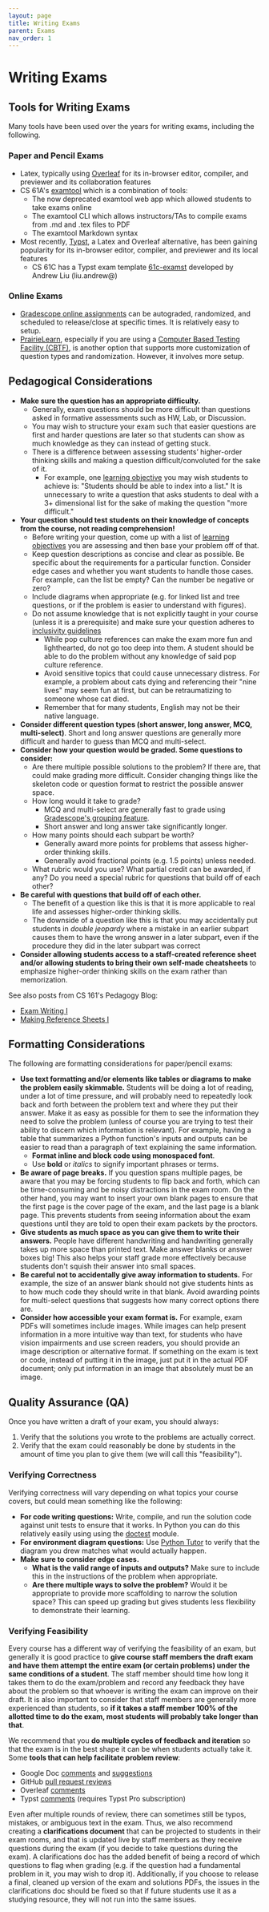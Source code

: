 ```yaml
---
layout: page
title: Writing Exams
parent: Exams
nav_order: 1
---
```


# Writing Exams

## Tools for Writing Exams

Many tools have been used over the years for writing exams, including the following.

### Paper and Pencil Exams

- Latex, typically using [Overleaf](https://www.overleaf.com/) for its in-browser editor, compiler, and previewer and its collaboration features
- CS 61A's [examtool](https://pypi.org/project/examtool/) which is a combination of tools:
    - The now deprecated examtool web app which allowed students to take exams online
    - The examtool CLI which allows instructors/TAs to compile exams from .md and .tex files to PDF
    - The examtool Markdown syntax
- Most recently, [Typst](https://typst.app/), a Latex and Overleaf alternative, has been gaining popularity for its in-browser editor, compiler, and previewer and its local features
    - CS 61C has a Typst exam template [61c-examst](https://github.com/61c-teach/cs61c-examst) developed by Andrew Liu (liu.andrew@)

### Online Exams

- [Gradescope online assignments](https://guides.gradescope.com/hc/en-us/articles/23603175384717-Creating-an-Online-Assignment) can be autograded, randomized, and scheduled to release/close at specific times. It is relatively easy to setup.
- [PrairieLearn](https://www.prairielearn.com/), especially if you are using a [Computer Based Testing Facility (CBTF)](https://acelab.berkeley.edu/cbtf/), is another option that supports more customization of question types and randomization. However, it involves more setup.

## Pedagogical Considerations

- **Make sure the question has an appropriate difficulty.**
    - Generally, exam questions should be more difficult than questions asked in formative assessments such as HW, Lab, or Discussion.
    - You may wish to structure your exam such that easier questions are first and harder questions are later so that students can show as much knowledge as they can instead of getting stuck.
    - There is a difference between assessing students’ higher-order thinking skills and making a question difficult/convoluted for the sake of it.
        - For example, one [learning objective](https://teaching.berkeley.edu/resources/design/course-level-learning-goalsoutcomes) you may wish students to achieve is: "Students should be able to index into a list." It is unnecessary to write a question that asks students to deal with a 3+ dimensional list for the sake of making the question "more difficult."
- **Your question should test students on their knowledge of concepts from the course, not reading comprehension!**
    - Before writing your question, come up with a list of [learning objectives](https://teaching.berkeley.edu/resources/design/course-level-learning-goalsoutcomes) you are assessing and then base your problem off of that.
    - Keep question descriptions as concise and clear as possible. Be specific about the requirements for a particular function. Consider edge cases and whether you want students to handle those cases. For example, can the list be empty? Can the number be negative or zero?
    - Include diagrams when appropriate (e.g. for linked list and tree questions, or if the problem is easier to understand with figures).
    - Do not assume knowledge that is not explicitly taught in your course (unless it is a prerequisite) and make sure your question adheres to [inclusivity guidelines](https://blog.pamelafox.org/2022/08/cs-content-inclusivity-guide.html)
        - While pop culture references can make the exam more fun and lighthearted, do not go too deep into them. A student should be able to do the problem without any knowledge of said pop culture reference.
        - Avoid sensitive topics that could cause unnecessary distress. For example, a problem about cats dying and referencing their "nine lives" may seem fun at first, but can be retraumatizing to someone whose cat died.
        - Remember that for many students, English may not be their native language.
- **Consider different question types (short answer, long answer, MCQ, multi-select)**. Short and long answer questions are generally more difficult and harder to guess than MCQ and multi-select.
- **Consider how your question would be graded. Some questions to consider:**
    - Are there multiple possible solutions to the problem? If there are, that could make grading more difficult. Consider changing things like the skeleton code or question format to restrict the possible answer space.
    - How long would it take to grade?
        - MCQ and multi-select are generally fast to grade using [Gradescope's grouping feature](https://guides.gradescope.com/hc/en-us/articles/24838908062093-AI-Assisted-Grading-and-Answer-Groups).
        - Short answer and long answer take significantly longer.
    - How many points should each subpart be worth?
        - Generally award more points for problems that assess higher-order thinking skills.
        - Generally avoid fractional points (e.g. 1.5 points) unless needed.
    - What rubric would you use? What partial credit can be awarded, if any? Do you need a special rubric for questions that build off of each other?
- **Be careful with questions that build off of each other.**
    - The benefit of a question like this is that it is more applicable to real life and assesses higher-order thinking skills.
    - The downside of a question like this is that you may accidentally put students in *double jeopardy* where a mistake in an earlier subpart causes them to have the wrong answer in a later subpart, even if the procedure they did in the later subpart was correct
- **Consider allowing students access to a staff-created reference sheet and/or allowing students to bring their own self-made cheatsheets** to emphasize higher-order thinking skills on the exam rather than memorization.

See also posts from CS 161's Pedagogy Blog:

- [Exam Writing I](https://pedagogy.cs161.org/2022/02/06/exam-writing-i/)
- [Making Reference Sheets I](https://pedagogy.cs161.org/2022/02/07/making-reference-sheets-i/)

## Formatting Considerations

The following are formatting considerations for paper/pencil exams:

- **Use text formatting and/or elements like tables or diagrams to make the problem easily skimmable.** Students will be doing a lot of reading, under a lot of time pressure, and will probably need to repeatedly look back and forth between the problem text and where they put their answer. Make it as easy as possible for them to see the information they need to solve the problem (unless of course you are trying to test their ability to discern which information is relevant). For example, having a table that summarizes a Python function's inputs and outputs can be easier to read than a paragraph of text explaining the same information.
    - **Format inline and block code using monospaced font**.
    - Use **bold** or *italics* to signify important phrases or terms.
- **Be aware of page breaks.** If you question spans multiple pages, be aware that you may be forcing students to flip back and forth, which can be time-consuming and be noisy distractions in the exam room. On the other hand, you may want to insert your own blank pages to ensure that the first page is the cover page of the exam, and the last page is a blank page. This prevents students from seeing information about the exam questions until they are told to open their exam packets by the proctors.
- **Give students as much space as you can give them to write their answers.** People have different handwriting and handwriting generally takes up more space than printed text. Make answer blanks or answer boxes big! This also helps your staff grade more effectively because students don't squish their answer into small spaces.
- **Be careful not to accidentally give away information to students.** For example, the size of an answer blank should not give students hints as to how much code they should write in that blank. Avoid awarding points for multi-select questions that suggests how many correct options there are.
- **Consider how accessible your exam format is.** For example, exam PDFs will sometimes include images. While images can help present information in a more intuitive way than text, for students who have vision impairments and use screen readers, you should provide an image description or alternative format. If something on the exam is text or code, instead of putting it in the image, just put it in the actual PDF document; only put information in an image that absolutely must be an image.

## Quality Assurance (QA)

Once you have written a draft of your exam, you should always:

1. Verify that the solutions you wrote to the problems are actually correct.
2. Verify that the exam could reasonably be done by students in the amount of time you plan to give them (we will call this "feasibility").

### Verifying Correctness

Verifying correctness will vary depending on what topics your course covers, but could mean something like the following:

- **For code writing questions:** Write, compile, and run the solution code against unit tests to ensure that it works. In Python you can do this relatively easily using using the [doctest](https://docs.python.org/3/library/doctest.html) module.
- **For environment diagram questions:** Use [Python Tutor](https://pythontutor.com/) to verify that the diagram you drew matches what would actually happen.
- **Make sure to consider edge cases.**
    - **What is the valid range of inputs and outputs?** Make sure to include this in the instructions of the problem when appropriate.
    - **Are there multiple ways to solve the problem?** Would it be appropriate to provide more scaffolding to narrow the solution space? This can speed up grading but gives students less flexibility to demonstrate their learning.

### Verifying Feasibility

Every course has a different way of verifying the feasibility of an exam, but generally it is good practice to **give course staff members the draft exam and have them attempt the entire exam (or certain problems) under the same conditions of a student**. The staff member should time how long it takes them to do the exam/problem and record any feedback they have about the problem so that whoever is writing the exam can improve on their draft. It is also important to consider that staff members are generally more experienced than students, so **if it takes a staff member 100% of the allotted time to do the exam, most students will probably take longer than that**.

We recommend that you **do multiple cycles of feedback and iteration** so that the exam is in the best shape it can be when students actually take it. Some **tools that can help facilitate problem review**:

- Google Doc [comments](https://support.google.com/docs/answer/65129?hl=en&co=GENIE.Platform%3DDesktop&sjid=3909499601827881322-NC) and [suggestions](https://support.google.com/docs/answer/6033474?hl=en&co=GENIE.Platform%3DDesktop)
- GitHub [pull request reviews](https://docs.github.com/en/pull-requests/collaborating-with-pull-requests/proposing-changes-to-your-work-with-pull-requests/about-pull-requests)
- Overleaf [comments](https://docs.overleaf.com/collaborating/commenting)
- Typst [comments](https://typst.app/docs/web-app/comments/) (requires Typst Pro subscription)

Even after multiple rounds of review, there can sometimes still be typos, mistakes, or ambiguous text in the exam. Thus, we also recommend creating a **clarifications document** that can be projected to students in their exam rooms, and that is updated live by staff members as they receive questions during the exam (if you decide to take questions during the exam). A clarifications doc has the added benefit of being a record of which questions to flag when grading (e.g. if the question had a fundamental problem in it, you may wish to drop it). Additionally, if you choose to release a final, cleaned up version of the exam and solutions PDFs, the issues in the clarifications doc should be fixed so that if future students use it as a studying resource, they will not run into the same issues.
